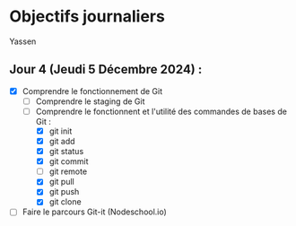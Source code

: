 # Objectifs journaliers

Yassen

## Jour 4 (Jeudi 5 Décembre 2024) :


- [x] Comprendre le fonctionnement de Git
  - [ ] Comprendre le staging de Git
  - [ ] Comprendre le fonctionnent et l'utilité des commandes de bases de Git :
    - [x] git init
    - [x] git add
    - [x] git status
    - [x] git commit
    - [ ] git remote
    - [x] git pull
    - [x] git push
    - [x] git clone
- [ ] Faire le parcours Git-it (Nodeschool.io)
